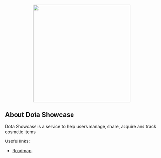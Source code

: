 <p align="center"><a href="https://laravel.com" target="_blank"><img src="https://dota-showcase.com/img/site/logo-line.svg" width="320"></a></p>

## About Dota Showcase

Dota Showcase is a service to help users manage, share, acquire and track cosmetic items.

Useful links:

- [Roadmap](https://dota-showcase.com/roadmap).